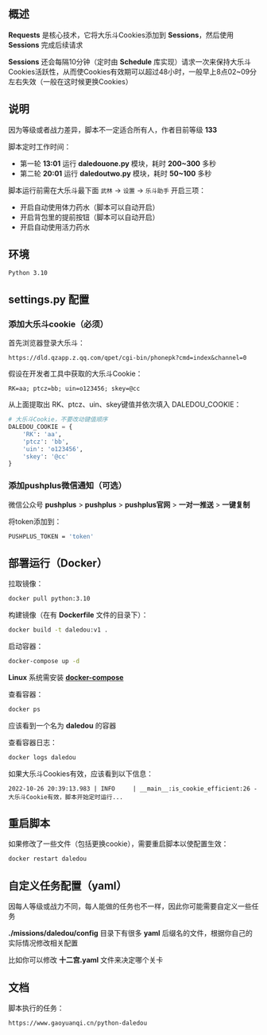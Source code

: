 ## 概述

**Requests** 是核心技术，它将大乐斗Cookies添加到 **Sessions**，然后使用 **Sessions** 完成后续请求

**Sessions** 还会每隔10分钟（定时由 **Schedule** 库实现）请求一次来保持大乐斗Cookies活跃性，从而使Cookies有效期可以超过48小时，一般早上8点02~09分左右失效（一般在这时候更换Cookies）


## 说明

因为等级或者战力差异，脚本不一定适合所有人，作者目前等级 **133**

脚本定时工作时间：
- 第一轮 **13:01** 运行 **daledouone.py** 模块，耗时 **200~300** 多秒
- 第二轮 **20:01** 运行 **daledoutwo.py** 模块，耗时 **50~100** 多秒

脚本运行前需在大乐斗最下面 `武林` -> `设置` -> `乐斗助手` 开启三项：
- 开启自动使用体力药水（脚本可以自动开启）
- 开启背包里的提前按钮（脚本可以自动开启）
- 开启自动使用活力药水


## 环境

```
Python 3.10
```


## settings.py 配置

### 添加大乐斗cookie（必须）

首先浏览器登录大乐斗：
```
https://dld.qzapp.z.qq.com/qpet/cgi-bin/phonepk?cmd=index&channel=0
```

假设在开发者工具中获取的大乐斗Cookie：
```
RK=aa; ptcz=bb; uin=o123456; skey=@cc
```

从上面提取出 RK、ptcz、uin、skey键值并依次填入 DALEDOU_COOKIE：
```python
# 大乐斗Cookie，不要改动键值顺序
DALEDOU_COOKIE = {
    'RK': 'aa',
    'ptcz': 'bb',
    'uin': 'o123456',
    'skey': '@cc'
}
```


### 添加pushplus微信通知（可选）

微信公众号 **pushplus** > **pushplus** > **pushplus官网** > **一对一推送** > **一键复制**

将token添加到：
```bash
PUSHPLUS_TOKEN = 'token'
```


## 部署运行（Docker）

拉取镜像：
```bash
docker pull python:3.10
```

构建镜像（在有 **Dockerfile** 文件的目录下）：
```bash
docker build -t daledou:v1 .
```

启动容器：
```bash
docker-compose up -d
```

**Linux** 系统需安装 **[docker-compose](https://www.gaoyuanqi.cn/docker-compose/#%E5%AE%89%E8%A3%85docker-compose)**

查看容器：
```bash
docker ps
```

应该看到一个名为 **daledou** 的容器

查看容器日志：
```bash
docker logs daledou
```

如果大乐斗Cookies有效，应该看到以下信息：
```
2022-10-26 20:39:13.983 | INFO     | __main__:is_cookie_efficient:26 - 大乐斗Cookie有效，脚本开始定时运行...
```


## 重启脚本

如果修改了一些文件（包括更换cookie），需要重启脚本以使配置生效：
```bash
docker restart daledou
```


## 自定义任务配置（yaml）

因每人等级或战力不同，每人能做的任务也不一样，因此你可能需要自定义一些任务

**./missions/daledou/config** 目录下有很多 **yaml** 后缀名的文件，根据你自己的实际情况修改相关配置

比如你可以修改 **十二宫.yaml** 文件来决定哪个关卡


## 文档

脚本执行的任务：
```
https://www.gaoyuanqi.cn/python-daledou
```
